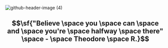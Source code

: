 ![github-header-image (4)](https://github.com/ninazuhairi/ninazuhairi/assets/127283289/c9ce418e-f43e-4444-84b7-77086c194a37)

## $$\sf{"Believe \space you \space can \space and \space you're \space halfway \space there" \space - \space Theodore \space R.}$$
